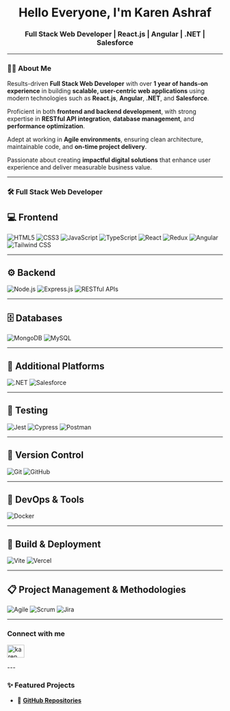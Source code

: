 <h1 align="center">Hello Everyone, I'm Karen Ashraf</h1>
<h3 align="center"> Full Stack Web Developer | React.js | Angular | .NET | Salesforce </h3>

---

### 👨‍💻 About Me

Results-driven **Full Stack Web Developer** with over **1 year of hands-on experience** in building **scalable, user-centric web applications** using modern technologies such as **React.js**, **Angular**, **.NET**, and **Salesforce**.  

Proficient in both **frontend and backend development**, with strong expertise in **RESTful API integration**, **database management**, and **performance optimization**.  

Adept at working in **Agile environments**, ensuring clean architecture, maintainable code, and **on-time project delivery**.  

Passionate about creating **impactful digital solutions** that enhance user experience and deliver measurable business value.  

---

### 🛠️ Full Stack Web Developer

## 💻 **Frontend**
![HTML5](https://img.shields.io/badge/-HTML5-E34F26?style=flat-square&logo=html5&logoColor=white)
![CSS3](https://img.shields.io/badge/-CSS3-1572B6?style=flat-square&logo=css3&logoColor=white)
![JavaScript](https://img.shields.io/badge/-JavaScript-F7DF1E?style=flat-square&logo=javascript&logoColor=black)
![TypeScript](https://img.shields.io/badge/-TypeScript-3178C6?style=flat-square&logo=typescript&logoColor=white)
![React](https://img.shields.io/badge/-React-61DAFB?style=flat-square&logo=react&logoColor=white)
![Redux](https://img.shields.io/badge/-Redux-764ABC?style=flat-square&logo=redux&logoColor=white)
![Angular](https://img.shields.io/badge/-Angular-DD0031?style=flat-square&logo=angular&logoColor=white)
![Tailwind CSS](https://img.shields.io/badge/-TailwindCSS-38B2AC?style=flat-square&logo=tailwind-css&logoColor=white)

---

## ⚙️ **Backend**
![Node.js](https://img.shields.io/badge/-Node.js-339933?style=flat-square&logo=node.js&logoColor=white)
![Express.js](https://img.shields.io/badge/-Express.js-000000?style=flat-square&logo=express&logoColor=white)
![RESTful APIs](https://img.shields.io/badge/-RESTful%20APIs-005571?style=flat-square&logo=fastapi&logoColor=white)

---

## 🗄️ **Databases**
![MongoDB](https://img.shields.io/badge/-MongoDB-47A248?style=flat-square&logo=mongodb&logoColor=white)
![MySQL](https://img.shields.io/badge/-MySQL-4479A1?style=flat-square&logo=mysql&logoColor=white)

---

## 🧠 **Additional Platforms**
![.NET](https://img.shields.io/badge/-.NET-512BD4?style=flat-square&logo=dotnet&logoColor=white)
![Salesforce](https://img.shields.io/badge/-Salesforce-00A1E0?style=flat-square&logo=salesforce&logoColor=white)

---

## 🧪 **Testing**
![Jest](https://img.shields.io/badge/-Jest-C21325?style=flat-square&logo=jest&logoColor=white)
![Cypress](https://img.shields.io/badge/-Cypress-17202C?style=flat-square&logo=cypress&logoColor=white)
![Postman](https://img.shields.io/badge/-Postman-FF6C37?style=flat-square&logo=postman&logoColor=white)

---

## 🔧 **Version Control**
![Git](https://img.shields.io/badge/-Git-F05032?style=flat-square&logo=git&logoColor=white)
![GitHub](https://img.shields.io/badge/-GitHub-181717?style=flat-square&logo=github&logoColor=white)

---

## 🐳 **DevOps & Tools**
![Docker](https://img.shields.io/badge/-Docker-2496ED?style=flat-square&logo=docker&logoColor=white)

---

## 🚀 **Build & Deployment**
![Vite](https://img.shields.io/badge/-Vite-646CFF?style=flat-square&logo=vite&logoColor=white)
![Vercel](https://img.shields.io/badge/-Vercel-000000?style=flat-square&logo=vercel&logoColor=white)

---

## 📋 **Project Management & Methodologies**
![Agile](https://img.shields.io/badge/-Agile-2496ED?style=flat-square&logo=trello&logoColor=white)
![Scrum](https://img.shields.io/badge/-Scrum-007ACC?style=flat-square&logo=scrumalliance&logoColor=white)
![Jira](https://img.shields.io/badge/-Jira-0052CC?style=flat-square&logo=jira&logoColor=white)


---

<h3 align="left">Connect with me</h3>
<p align="left">
  <a href="https://www.linkedin.com/in/karen-a-b671bb285/" target="blank">
    <img align="center" src="https://raw.githubusercontent.com/rahuldkjain/github-profile-readme-generator/master/src/images/icons/Social/linked-in-alt.svg" alt="karen ashraf" height="30" width="40" />
  </a>
</p>
---

### ✨ Featured Projects
* 🔗 [**GitHub Repositories**](https://github.com/KarenAshraf374) 
